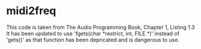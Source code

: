 # midi2freq
  This code is taken from The Audio Programming Book, Chapter 1, Listing 1.3
  It has been updated to use 'fgets(char *restrict, int, FILE *)' instead of
  'gets()' as that function has been depricated and is dangerous to use.
